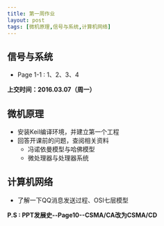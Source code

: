 ```yaml
---
title: 第一周作业
layout: post
tags: [微机原理,信号与系统,计算机网络]
---
```


信号与系统
---
*	Page 1-1 : 1、2、3、4

**上交时间：2016.03.07（周一）**

微机原理
---
*	安装Keil编译环境，并建立第一个工程
*	回答开课前的问题，查阅相关资料
	*	冯诺依曼模型与哈佛模型
	*	微处理器与处理器系统

计算机网络
---
*	了解一下QQ消息发送过程、OSI七层模型

**P.S : PPT发展史--Page10--CSMA/CA改为CSMA/CD**
